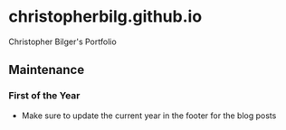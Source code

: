 # christopherbilg.github.io

Christopher Bilger's Portfolio

## Maintenance

### First of the Year

- Make sure to update the current year in the footer for the blog posts
